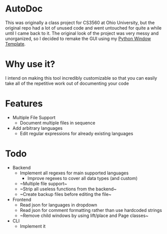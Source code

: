 # AutoDoc

This was originally a class project for CS3560 at Ohio University, but the original repo had a lot of unused code and went untouched for quite a while until I came back to it. The original look of the project was very messy and unorganized, so I decided to remake the GUI using my [Python Window Template](https://github.com/Maxxxxz/PythonWindowTemplate).

# Why use it?

I intend on making this tool incredibly customizable so that you can easily take all of the repetitive work out of documenting your code

# Features

* Multiple File Support
    * Document multiple files in sequence
* Add arbitrary languages
    * Edit regular expressions for already existing languages

# Todo

* Backend
    * Implement all regexes for main supported languages
        * Improve regexes to cover all data types (and custom)
    * ~Multiple file support~
    * ~Strip all useless functions from the backend~
    * ~Create backup files before editing the file~
* Frontend
    * Read json for languages in dropdown
    * Read json for comment formatting rather than use hardcoded strings
    * ~Remove child windows by using lift/place and Page classes~
* CLI
    * Implement it